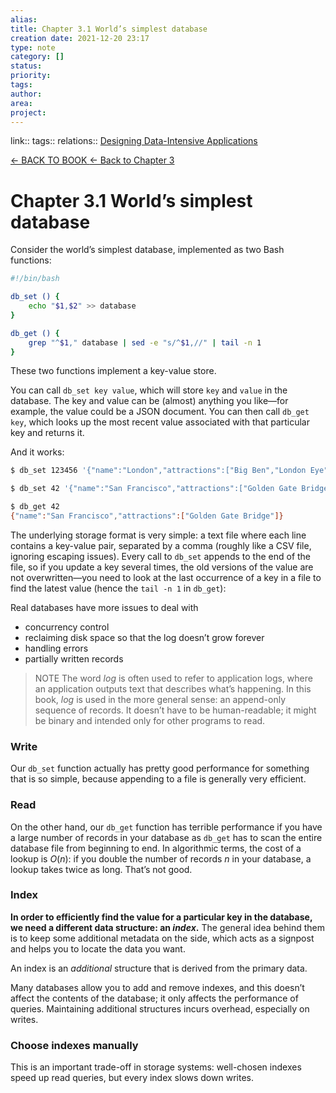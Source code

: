```yaml
---
alias: 
title: Chapter 3.1 World’s simplest database 
creation date: 2021-12-20 23:17
type: note
category: []
status:
priority:
tags:
author:
area: 
project:
---
```

link:: 
tags:: 
relations:: [Designing Data-Intensive Applications](Designing%20Data-Intensive%20Applications.md)

[<- BACK TO BOOK ](Designing%20Data-Intensive%20Applications.md)
[<- Back to Chapter 3](DDIA-%20Chapter%203.%20Storage%20and%20Retrieval.md)


# Chapter 3.1 World’s simplest database

Consider the world’s simplest database, implemented as two Bash functions:

```bash
#!/bin/bash

db_set () {
    echo "$1,$2" >> database
}

db_get () {
    grep "^$1," database | sed -e "s/^$1,//" | tail -n 1
}

```

These two functions implement a key-value store.

You can call `db_set key value`, which will store `key` and `value` in the database. The key and value can be (almost) anything you like—for example, the value could be a JSON document. 
You can then call `db_get key`, which looks up the most recent value associated with that particular key and returns it.

And it works:

```bash
$ db_set 123456 '{"name":"London","attractions":["Big Ben","London Eye"]}'

$ db_set 42 '{"name":"San Francisco","attractions":["Golden Gate Bridge"]}'

$ db_get 42
{"name":"San Francisco","attractions":["Golden Gate Bridge"]}
```

The underlying storage format is very simple: a text file where each line contains a key-value pair, separated by a comma (roughly like a CSV file, ignoring escaping issues).
Every call to `db_set` appends to the end of the file, so if you update a key several times, the old versions of the value are not overwritten—you need to look at the last occurrence of a key in a file to find the latest value (hence the `tail -n 1` in `db_get`):

 Real databases have more issues to deal with 
 - concurrency control
 - reclaiming disk space so that the log doesn’t grow forever
 - handling errors 
 - partially written records

> NOTE
> The word _log_ is often used to refer to application logs, where an application outputs text that describes what’s happening. In this book, _log_ is used in the more general sense: an append-only sequence of records. It doesn’t have to be human-readable; it might be binary and intended only for other programs to read.

### Write
Our `db_set` function actually has pretty good performance for something that is so simple, because appending to a file is generally very efficient.

### Read

On the other hand, our `db_get` function has terrible performance if you have a large number of records in your database as `db_get` has to scan the entire database file from beginning to end.
In algorithmic terms, the cost of a lookup is _O_(_n_): if you double the number of records _n_ in your database, a lookup takes twice as long. That’s not good.

### Index

**In order to efficiently find the value for a particular key in the database, we need a different data structure: an _index_.**
The general idea behind them is to keep some additional metadata on the side, which acts as a signpost and helps you to locate the data you want.

An index is an _additional_ structure that is derived from the primary data. 

Many databases allow you to add and remove indexes, and this doesn’t affect the contents of the database; it only affects the performance of queries.
Maintaining additional structures incurs overhead, especially on writes.

### Choose indexes manually
This is an important trade-off in storage systems: well-chosen indexes speed up read queries, but every index slows down writes.



